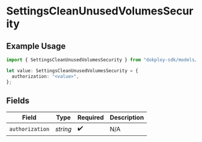 # SettingsCleanUnusedVolumesSecurity

## Example Usage

```typescript
import { SettingsCleanUnusedVolumesSecurity } from "dokploy-sdk/models/operations";

let value: SettingsCleanUnusedVolumesSecurity = {
  authorization: "<value>",
};
```

## Fields

| Field              | Type               | Required           | Description        |
| ------------------ | ------------------ | ------------------ | ------------------ |
| `authorization`    | *string*           | :heavy_check_mark: | N/A                |